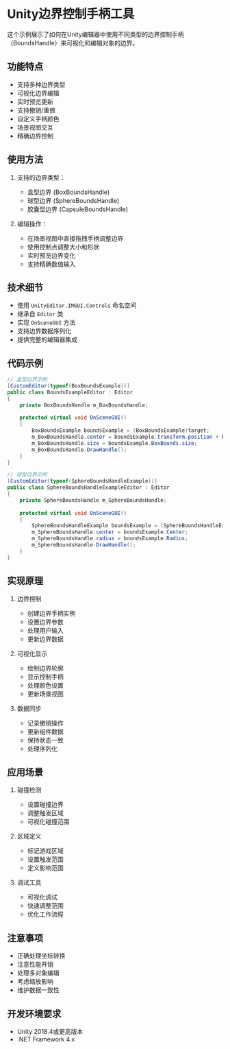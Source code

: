 # Unity边界控制手柄工具

这个示例展示了如何在Unity编辑器中使用不同类型的边界控制手柄（BoundsHandle）来可视化和编辑对象的边界。

## 功能特点

- 支持多种边界类型
- 可视化边界编辑
- 实时预览更新
- 支持撤销/重做
- 自定义手柄颜色
- 场景视图交互
- 精确边界控制

## 使用方法

1. 支持的边界类型：
   - 盒型边界 (BoxBoundsHandle)
   - 球型边界 (SphereBoundsHandle)
   - 胶囊型边界 (CapsuleBoundsHandle)

2. 编辑操作：
   - 在场景视图中直接拖拽手柄调整边界
   - 使用控制点调整大小和形状
   - 实时预览边界变化
   - 支持精确数值输入

## 技术细节

- 使用 `UnityEditor.IMGUI.Controls` 命名空间
- 继承自 `Editor` 类
- 实现 `OnSceneGUI` 方法
- 支持边界数据序列化
- 提供完整的编辑器集成

## 代码示例

```csharp
// 盒型边界示例
[CustomEditor(typeof(BoxBoundsExample))]
public class BoundsExampleEditor : Editor
{
    private BoxBoundsHandle m_BoxBoundsHandle;
    
    protected virtual void OnSceneGUI()
    {
        BoxBoundsExample boundsExample = (BoxBoundsExample)target;
        m_BoxBoundsHandle.center = boundsExample.transform.position + boundsExample.BoxBounds.center;
        m_BoxBoundsHandle.size = boundsExample.BoxBounds.size;
        m_BoxBoundsHandle.DrawHandle();
    }
}

// 球型边界示例
[CustomEditor(typeof(SphereBoundsHandleExample))]
public class SphereBoundsHandleExampleEditor : Editor
{
    private SphereBoundsHandle m_SphereBoundsHandle;
    
    protected virtual void OnSceneGUI()
    {
        SphereBoundsHandleExample boundsExample = (SphereBoundsHandleExample)target;
        m_SphereBoundsHandle.center = boundsExample.Center;
        m_SphereBoundsHandle.radius = boundsExample.Radius;
        m_SphereBoundsHandle.DrawHandle();
    }
}
```

## 实现原理

1. 边界控制
   - 创建边界手柄实例
   - 设置边界参数
   - 处理用户输入
   - 更新边界数据

2. 可视化显示
   - 绘制边界轮廓
   - 显示控制手柄
   - 处理颜色设置
   - 更新场景视图

3. 数据同步
   - 记录撤销操作
   - 更新组件数据
   - 保持状态一致
   - 处理序列化

## 应用场景

1. 碰撞检测
   - 设置碰撞边界
   - 调整触发区域
   - 可视化碰撞范围
   
2. 区域定义
   - 标记游戏区域
   - 设置触发范围
   - 定义影响范围
   
3. 调试工具
   - 可视化调试
   - 快速调整范围
   - 优化工作流程

## 注意事项

- 正确处理坐标转换
- 注意性能开销
- 处理多对象编辑
- 考虑缩放影响
- 维护数据一致性

## 开发环境要求

- Unity 2018.4或更高版本
- .NET Framework 4.x 